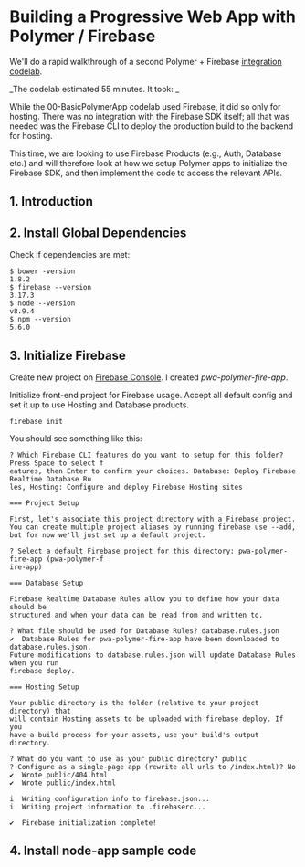 # Building a Progressive Web App with Polymer / Firebase

We'll do a rapid walkthrough of a second Polymer + Firebase [integration codelab](https://codelabs.developers.google.com/codelabs/polymer-firebase-pwa/index.html). 

_The codelab estimated 55 minutes. It took: _

While the 00-BasicPolymerApp codelab used Firebase, it did so only for hosting. There was no integration with the Firebase SDK itself; all that was needed was the Firebase CLI to deploy the production build to the backend for hosting.

This time, we are looking to use Firebase Products (e.g., Auth, Database etc.) and will therefore look at how we setup Polymer apps to initialize the Firebase SDK, and then implement the code to access the relevant APIs.

## 1. Introduction


## 2. Install Global Dependencies

Check if dependencies are met:
```
$ bower -version
1.8.2
$ firebase --version
3.17.3
$ node --version
v8.9.4
$ npm --version
5.6.0
```


## 3. Initialize Firebase

Create new project on [Firebase Console](https://console.firebase.google.com/). I created _pwa-polymer-fire-app_.

Initialize front-end project for Firebase usage. Accept all default config and set it up to use Hosting and Database products.

```
firebase init
```

You should see something like this:

```
? Which Firebase CLI features do you want to setup for this folder? Press Space to select f
eatures, then Enter to confirm your choices. Database: Deploy Firebase Realtime Database Ru
les, Hosting: Configure and deploy Firebase Hosting sites

=== Project Setup

First, let's associate this project directory with a Firebase project.
You can create multiple project aliases by running firebase use --add, 
but for now we'll just set up a default project.

? Select a default Firebase project for this directory: pwa-polymer-fire-app (pwa-polymer-f
ire-app)

=== Database Setup

Firebase Realtime Database Rules allow you to define how your data should be
structured and when your data can be read from and written to.

? What file should be used for Database Rules? database.rules.json
✔  Database Rules for pwa-polymer-fire-app have been downloaded to database.rules.json.
Future modifications to database.rules.json will update Database Rules when you run
firebase deploy.

=== Hosting Setup

Your public directory is the folder (relative to your project directory) that
will contain Hosting assets to be uploaded with firebase deploy. If you
have a build process for your assets, use your build's output directory.

? What do you want to use as your public directory? public
? Configure as a single-page app (rewrite all urls to /index.html)? No
✔  Wrote public/404.html
✔  Wrote public/index.html

i  Writing configuration info to firebase.json...
i  Writing project information to .firebaserc...

✔  Firebase initialization complete!
```

## 4. Install node-app sample code




